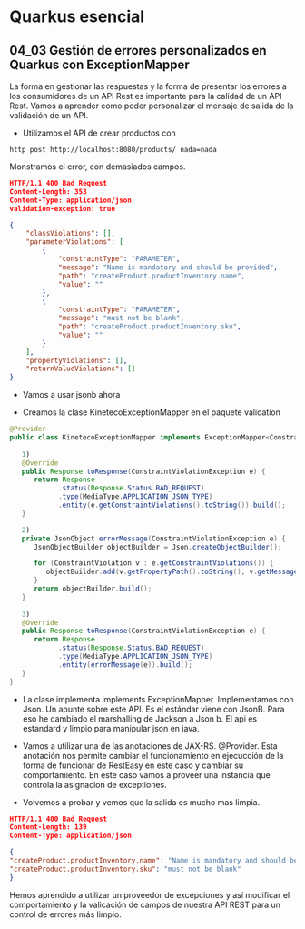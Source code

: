 # Quarkus esencial
## 04_03 Gestión de errores personalizados en Quarkus con ExceptionMapper

La forma en gestionar las respuestas y la forma de presentar los errores a los consumidores de un API Rest es
importante para la calidad de un API Rest.
Vamos a aprender como poder personalizar el mensaje de salida de la validación de un API.

* Utilizamos el API de crear productos con 
```shell
http post http://localhost:8080/products/ nada=nada
```

Monstramos el error, con demasiados campos.

```json
HTTP/1.1 400 Bad Request
Content-Length: 353
Content-Type: application/json
validation-exception: true

{
    "classViolations": [],
    "parameterViolations": [
        {
            "constraintType": "PARAMETER",
            "message": "Name is mandatory and should be provided",
            "path": "createProduct.productInventory.name",
            "value": ""
        },
        {
            "constraintType": "PARAMETER",
            "message": "must not be blank",
            "path": "createProduct.productInventory.sku",
            "value": ""
        }
    ],
    "propertyViolations": [],
    "returnValueViolations": []
}

```

* Vamos a usar jsonb ahora 
  
* Creamos la clase KinetecoExceptionMapper en el paquete validation
  
```java
@Provider
public class KinetecoExceptionMapper implements ExceptionMapper<ConstraintViolationException> {
   
   1)
   @Override
   public Response toResponse(ConstraintViolationException e) {
      return Response
            .status(Response.Status.BAD_REQUEST)
            .type(MediaType.APPLICATION_JSON_TYPE)
            .entity(e.getConstraintViolations().toString()).build();
   }

   2)
   private JsonObject errorMessage(ConstraintViolationException e) {
      JsonObjectBuilder objectBuilder = Json.createObjectBuilder();

      for (ConstraintViolation v : e.getConstraintViolations()) {
         objectBuilder.add(v.getPropertyPath().toString(), v.getMessage());
      }
      return objectBuilder.build();
   }
   
   3)
   @Override
   public Response toResponse(ConstraintViolationException e) {
      return Response
            .status(Response.Status.BAD_REQUEST)
            .type(MediaType.APPLICATION_JSON_TYPE)
            .entity(errorMessage(e)).build();
   }
}
```
* La clase implementa implements ExceptionMapper<ConstraintViolationException>. Implementamos con Json.
  Un apunte sobre este API. Es el estándar viene con JsonB. Para eso he cambiado el marshalling de Jackson a Json b. El
  api es estandard y limpio para manipular json en java.

* Vamos a utilizar una de las anotaciones de JAX-RS. @Provider. Esta anotación nos permite cambiar el funcionamiento en
  ejecucción de la forma de funcionar de RestEasy en este caso y cambiar su comportamiento. En este caso vamos a proveer
  una instancia que controla la asignacion de exceptiones.
  
* Volvemos a probar y vemos que la salida es mucho mas limpia.

```json
HTTP/1.1 400 Bad Request
Content-Length: 139
Content-Type: application/json

{
"createProduct.productInventory.name": "Name is mandatory and should be provided",
"createProduct.productInventory.sku": "must not be blank"
}
```

Hemos aprendido a utilizar un proveedor de excepciones y así modificar el comportamiento y la valicación de campos de nuestra API
REST para un control de errores más limpio.
